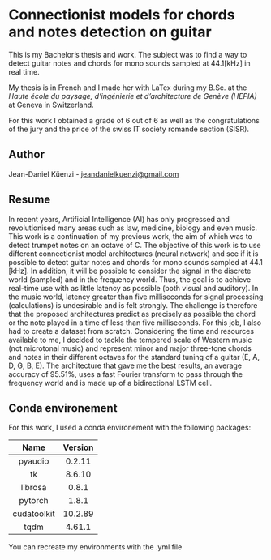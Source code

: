 # Connectionist models for chords and notes detection on guitar

This is my Bachelor’s thesis and work. The subject was to find a way to detect guitar notes and chords for mono sounds sampled at 44.1[kHz] in real time.

My thesis is in French and I made her with LaTex during my B.Sc. at the *Haute école du paysage, d’ingénierie et d’architecture de Genève (HEPIA)* at Geneva in Switzerland.

For this work I obtained a grade of 6 out of 6 as well as the congratulations of the jury and the price of the swiss IT society romande section (SISR).

## Author

Jean-Daniel Küenzi - jeandanielkuenzi@gmail.com

## Resume

In recent years, Artificial Intelligence (AI) has only progressed and revolutionised many areas such as law, medicine, biology and even music. This work is a continuation of my previous work, the aim of which was to detect trumpet notes on an octave of C. The objective of this work is to use different connectionist model architectures (neural network) and see if it is possible to detect guitar notes and chords for mono sounds sampled at 44.1 [kHz]. In addition, it will be possible to consider the signal in the discrete world (sampled) and in the frequency world. Thus, the goal is to achieve real-time use with as little latency as possible (both visual and auditory). In the music world, latency greater than five milliseconds for signal processing (calculations) is undesirable and is felt strongly. The challenge is therefore that the proposed architectures predict as precisely as possible the chord or the note played in a time of less than five milliseconds. For this job, I also had to create a dataset from scratch. Considering the time and resources available to me, I decided to tackle the tempered scale of Western music (not microtonal music) and represent minor and major three-tone chords and notes in their different octaves for the standard tuning of a guitar (E, A, D, G, B, E). The architecture that gave me the best results, an average accuracy of 95.51%, uses a fast Fourier transform to pass through the frequency world and is made up of a bidirectional LSTM cell.

## Conda environement

For this work, I used a conda environement with the following packages:

Name | Version
:-:|:-:
pyaudio | 0.2.11
tk | 8.6.10
librosa | 0.8.1
pytorch | 1.8.1
cudatoolkit | 10.2.89
tqdm | 4.61.1

You can recreate my environments with the .yml file
